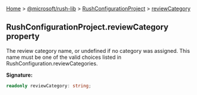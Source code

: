 [Home](./index) &gt; [@microsoft/rush-lib](./rush-lib.md) &gt; [RushConfigurationProject](./rush-lib.rushconfigurationproject.md) &gt; [reviewCategory](./rush-lib.rushconfigurationproject.reviewcategory.md)

## RushConfigurationProject.reviewCategory property

The review category name, or undefined if no category was assigned. This name must be one of the valid choices listed in RushConfiguration.reviewCategories.

<b>Signature:</b>

```typescript
readonly reviewCategory: string;
```
